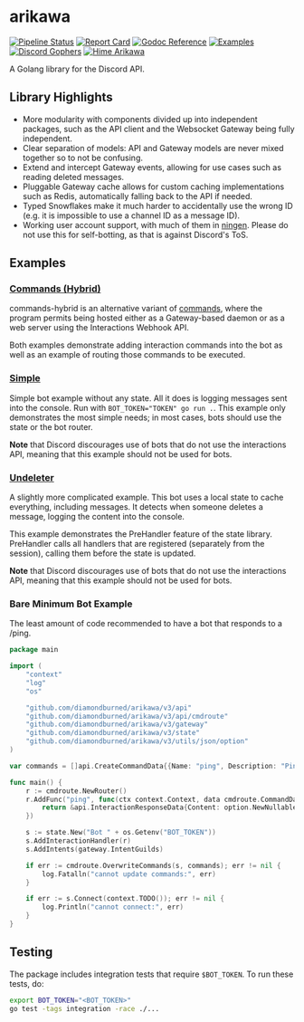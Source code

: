 # arikawa

[![ Pipeline Status ][pipeline_img    ]][pipeline    ]
[![ Report Card     ][goreportcard_img]][goreportcard]
[![ Godoc Reference ][pkg.go.dev_img  ]][pkg.go.dev  ]
[![ Examples        ][examples_img    ]][examples    ]
[![ Discord Gophers ][dgophers_img    ]][dgophers    ]
[![ Hime Arikawa    ][himeArikawa_img ]][himeArikawa ]

A Golang library for the Discord API.

[dgophers]:     https://discord.gg/7jSf85J
[dgophers_img]: https://img.shields.io/badge/Discord%20Gophers-%23arikawa-%237289da?style=flat-square

[examples]:     https://github.com/diamondburned/arikawa/tree/v3/0-examples
[examples_img]: https://img.shields.io/badge/Example-__example%2F-blueviolet?style=flat-square

[pipeline]:     https://builds.sr.ht/~diamondburned/arikawa
[pipeline_img]: https://builds.sr.ht/~diamondburned/arikawa.svg?style=flat-square

[pkg.go.dev]:     https://pkg.go.dev/github.com/diamondburned/arikawa/v3
[pkg.go.dev_img]: https://pkg.go.dev/badge/github.com/diamondburned/arikawa/v3

[himeArikawa]:     https://hime-goto.fandom.com/wiki/Hime_Arikawa
[himeArikawa_img]: https://img.shields.io/badge/Hime-Arikawa-ea75a2?style=flat-square

[goreportcard]:     https://goreportcard.com/report/github.com/diamondburned/arikawa
[goreportcard_img]: https://goreportcard.com/badge/github.com/diamondburned/arikawa?style=flat-square


## Library Highlights

- More modularity with components divided up into independent packages, such as
  the API client and the Websocket Gateway being fully independent.
- Clear separation of models: API and Gateway models are never mixed together so
  to not be confusing.
- Extend and intercept Gateway events, allowing for use cases such as reading
  deleted messages.
- Pluggable Gateway cache allows for custom caching implementations such as
  Redis, automatically falling back to the API if needed.
- Typed Snowflakes make it much harder to accidentally use the wrong ID (e.g.
  it is impossible to use a channel ID as a message ID).
- Working user account support, with much of them in [ningen][ningen]. Please
  do not use this for self-botting, as that is against Discord's ToS.

[ningen]: https://github.com/diamondburned/ningen


## Examples

### [Commands (Hybrid)](https://github.com/diamondburned/arikawa/tree/v3/0-examples/commands-hybrid)

commands-hybrid is an alternative variant of
[commands](https://github.com/diamondburned/arikawa/tree/v3/0-examples/commands),
where the program permits being hosted either as a Gateway-based daemon or as a
web server using the Interactions Webhook API.

Both examples demonstrate adding interaction commands into the bot as well as an
example of routing those commands to be executed.

### [Simple](https://github.com/diamondburned/arikawa/tree/v3/0-examples/simple)

Simple bot example without any state. All it does is logging messages sent into
the console. Run with `BOT_TOKEN="TOKEN" go run .`. This example only
demonstrates the most simple needs; in most cases, bots should use the state or
the bot router.

**Note** that Discord discourages use of bots that do not use the interactions
API, meaning that this example should not be used for bots.

### [Undeleter](https://github.com/diamondburned/arikawa/tree/v3/0-examples/undeleter)

A slightly more complicated example. This bot uses a local state to cache
everything, including messages. It detects when someone deletes a message,
logging the content into the console.

This example demonstrates the PreHandler feature of the state library.
PreHandler calls all handlers that are registered (separately from the session),
calling them before the state is updated.

**Note** that Discord discourages use of bots that do not use the interactions
API, meaning that this example should not be used for bots.

### Bare Minimum Bot Example

The least amount of code recommended to have a bot that responds to a /ping.

```go
package main

import (
	"context"
	"log"
	"os"

	"github.com/diamondburned/arikawa/v3/api"
	"github.com/diamondburned/arikawa/v3/api/cmdroute"
	"github.com/diamondburned/arikawa/v3/gateway"
	"github.com/diamondburned/arikawa/v3/state"
	"github.com/diamondburned/arikawa/v3/utils/json/option"
)

var commands = []api.CreateCommandData{{Name: "ping", Description: "Ping!"}}

func main() {
	r := cmdroute.NewRouter()
	r.AddFunc("ping", func(ctx context.Context, data cmdroute.CommandData) *api.InteractionResponseData {
		return &api.InteractionResponseData{Content: option.NewNullableString("Pong!")}
	})

	s := state.New("Bot " + os.Getenv("BOT_TOKEN"))
	s.AddInteractionHandler(r)
	s.AddIntents(gateway.IntentGuilds)

	if err := cmdroute.OverwriteCommands(s, commands); err != nil {
		log.Fatalln("cannot update commands:", err)
	}

	if err := s.Connect(context.TODO()); err != nil {
		log.Println("cannot connect:", err)
	}
}
```


## Testing

The package includes integration tests that require `$BOT_TOKEN`. To run these
tests, do:

```sh
export BOT_TOKEN="<BOT_TOKEN>"
go test -tags integration -race ./...
```
